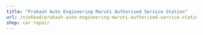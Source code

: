```yaml
---
title: "Prakash Auto Engineering Maruti Authorised Service Station"
url: /njekkad/prakash-auto-engineering-maruti-authorised-service-station/
shop: car repair
---
```

